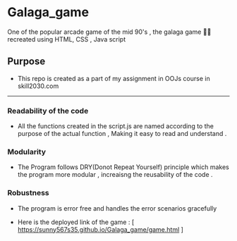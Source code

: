 # Galaga_game
One of the popular arcade game of the mid 90's , the galaga game  🚀👾 recreated using HTML, CSS , Java script 

## Purpose 

* This repo is created as a part of my assignment in OOJs course in skill2030.com

------------------------------

### Readability of the code

*    All the functions created in the script.js are named according to the purpose of the actual function ,
    Making it easy to read and understand .

### Modularity

*   The Program follows DRY(Donot Repeat Yourself) principle which makes the program more modular , increaisng the reusability of the code .

### Robustness

*  The program is error free and handles the error scenarios gracefully 

*  Here is the deployed link of the game : [ https://sunny567s35.github.io/Galaga_game/game.html   ]

